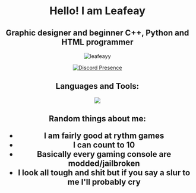 <h1 align="center">Hello! I am Leafeay</h1>
<h2 align="center">Graphic designer and beginner C++, Python and HTML programmer</h2>



<p align="center"> <img src="https://komarev.com/ghpvc/?username=leafeayy&label=Profile%20views&color=0e75b6&style=flat" alt="leafeayy" /> </p>



<div id="header" align="center">



[![Discord Presence](https://lanyard.cnrad.dev/api/590169471877120020)](https://discord.com/users/590169471877120020)



<h2 align="center">Languages and Tools:</h3>
<p align="center">
  <a href="https://skillicons.dev">
    <img src="https://skillicons.dev/icons?i=cpp,python,html,discord,github,ae,figma,ai,ps,linux,windows,apple" />
  </a>
</p>

<h2 align="center"> 
<b>Random things about me:</b>
<ul>
        <li>I am fairly good at rythm games</li>
        <li>I can count to 10</li>
        <li>Basically every gaming console are modded/jailbroken</li>
        <li>I look all tough and shit but if you say a slur to me I'll probably cry</li>

</ul>
  
</i>
</h2>
